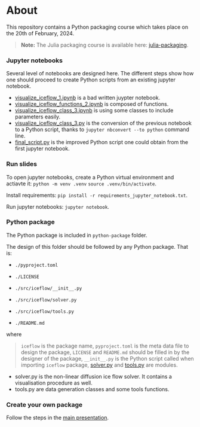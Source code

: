 # About
This repository contains a Python packaging course which takes place on the 20th of February, 2024.

> **Note:** The Julia packaging course is available here: [julia-packaging](https://github.com/Unil-SGC/julia-packaging).

### Jupyter notebooks
Several level of notebooks are designed here. The different steps show how one should proceed to create Python scripts from an existing jupyter notebook.
- [visualize_iceflow_1.ipynb](materials/visualize_iceflow_1.ipynb) is a bad written juypter notebook.
- [visualize_iceflow_functions_2.ipynb](materials/visualize_iceflow_functions_2.ipynb) is composed of functions.
- [visualize_iceflow_class_3.ipynb](materials/visualize_iceflow_class_3.ipynb) is using some classes to include parameters easily.
- [visualize_iceflow_class_3.py](materials/visualize_iceflow_class_3.py) is the conversion of the previous notebook to a Python script, thanks to ```jupyter nbconvert --to python``` command line.
- [final_script.py](materials/final_script.py) is the improved Python script one could obtain from the first jupyter notebook.

### Run slides

To open jupyter notebooks, create a Python virtual environment and actiavte it: ```python -m venv .venv``` ```source .venv/bin/activate```.

Install requirements: ```pip install -r requirements_jupyter_notebook.txt```.

Run jupyter notebooks: ```jupyter notebook```.

### Python package
The Python package is included in ```python-package``` folder.

The design of this folder should be followed by any Python package. That is:

- ```./pyproject.toml```
- ```./LICENSE```

- ```./src/iceflow/__init__.py```
- ```./src/iceflow/solver.py``` 
- ```./src/iceflow/tools.py```
        
- ```./README.md```

where
>  ```iceflow``` is the package name,
> ```pyproject.toml``` is the meta data file to design the package,
> ```LICENSE``` and ```README.md``` should be filled in by the designer of the package,
> ```__init__.py``` is the Python script called when importing ```iceflow``` package,
> [solver.py](scripts/iceflow/solver.py) and [tools.py](scripts/iceflow/tools.py) are modules.

- solver.py is the non-linear diffusion ice flow solver. It contains a visualisation procedure as well.
- tools.py are data generation classes and some tools functions.

### Create your own package

Follow the steps in the [main presentation](materials/packaging_python.ipynb).

